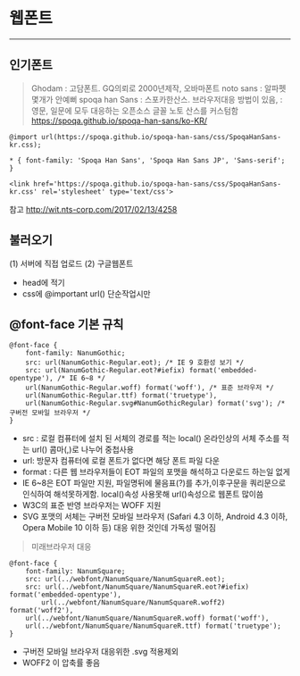 # 웹폰트 
---

## 인기폰트 
> Ghodam 
: 고담폰트. GQ의뢰로 2000년제작, 오바마폰트 
> noto sans 
: 알파펫 몇개가 안예뻐 
> spoqa han Sans 
: 스포카한산스. 브라우저대응 방법이 있음,
: 영문, 일문에 모두 대응하는 오픈소스 글꼴 노토 산스를 커스텀함 
<https://spoqa.github.io/spoqa-han-sans/ko-KR/>

~~~
@import url(https://spoqa.github.io/spoqa-han-sans/css/SpoqaHanSans-kr.css);
~~~
~~~
* { font-family: 'Spoqa Han Sans', 'Spoqa Han Sans JP', 'Sans-serif'; }
~~~
~~~
<link href='https://spoqa.github.io/spoqa-han-sans/css/SpoqaHanSans-kr.css' rel='stylesheet' type='text/css'>
~~~


참고 <http://wit.nts-corp.com/2017/02/13/4258> 


## 불러오기 
 
(1) 서버에 직접 업로드
(2) 구글웹폰트 
  - head에 <link> 적기
  - css에 @important url()  단순작업시만  


## @font-face 기본 규칙
~~~
@font-face {
	font-family: NanumGothic;
	src: url(NanumGothic-Regular.eot); /* IE 9 호환성 보기 */
	src: url(NanumGothic-Regular.eot?#iefix) format('embedded-opentype'), /* IE 6~8 */
	url(NanumGothic-Regular.woff) format('woff'), /* 표준 브라우저 */
	url(NanumGothic-Regular.ttf) format('truetype'),
	url(NanumGothic-Regular.svg#NanumGothicRegular) format('svg'); /* 구버전 모바일 브라우저 */
}
~~~
- src : 로컬 컴퓨터에 설치 된 서체의 경로를 적는 local()
        온라인상의 서체 주소를 적는 url()
        콤마(,)로 나누어 중첩사용
- url: 방문자 컴퓨터에 로컬 폰트가 없다면 해당 폰트 파일 다운
- format : 다른 웹 브라우저들이 EOT 파일의 포맷을 해석하고 다운로드 하는일 없게  
- IE 6~8은 EOT 파일만 지원, 파일명뒤에 물음표(?)를 추가,이후구문을 쿼리문으로 인식하여 해석못하게함. local()속성 사용못해 url()속성으로 웹폰트 많이씀 
- W3C의 표준 반영 브라우저는 WOFF 지원 
- SVG 포맷의 서체는 구버전 모바일 브라우저 (Safari 4.3 이하, Android 4.3 이하, Opera Mobile 10 이하 등) 대응 위한 것인데 가독성 떨어짐  



> 미래브라우저 대응
 
~~~
@font-face {
	font-family: NanumSquare;
	src: url(../webfont/NanumSquare/NanumSquareR.eot);
	src: url(../webfont/NanumSquare/NanumSquareR.eot?#iefix) format('embedded-opentype'),
        url(../webfont/NanumSquare/NanumSquareR.woff2) format('woff2'),
	url(../webfont/NanumSquare/NanumSquareR.woff) format('woff'),
	url(../webfont/NanumSquare/NanumSquareR.ttf) format('truetype');
}
~~~
- 구버전 모바일 브라우저 대응위한 .svg 적용제외  
- WOFF2 이 압축률 좋음 



